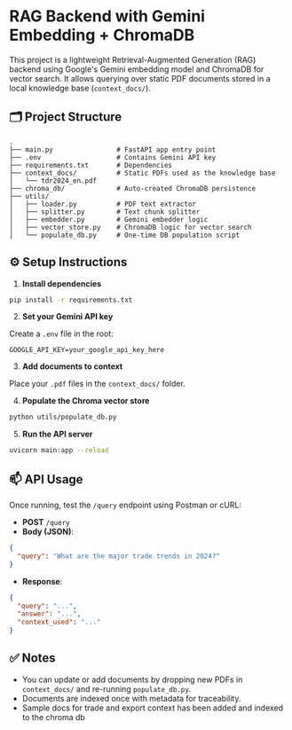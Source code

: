 # RAG Backend with Gemini Embedding + ChromaDB

This project is a lightweight Retrieval-Augmented Generation (RAG) backend using Google's Gemini embedding model and ChromaDB for vector search. It allows querying over static PDF documents stored in a local knowledge base (`context_docs/`).

## 🗂️ Project Structure

```
.
├── main.py                # FastAPI app entry point
├── .env                   # Contains Gemini API key
├── requirements.txt       # Dependencies
├── context_docs/          # Static PDFs used as the knowledge base
│   └── tdr2024_en.pdf
├── chroma_db/             # Auto-created ChromaDB persistence
├── utils/
│   ├── loader.py          # PDF text extractor
│   ├── splitter.py        # Text chunk splitter
│   ├── embedder.py        # Gemini embedder logic
│   ├── vector_store.py    # ChromaDB logic for vector search
│   └── populate_db.py     # One-time DB population script
```

## ⚙️ Setup Instructions

1. **Install dependencies**

```bash
pip install -r requirements.txt
```

2. **Set your Gemini API key**

Create a `.env` file in the root:

```
GOOGLE_API_KEY=your_google_api_key_here
```

3. **Add documents to context**

Place your `.pdf` files in the `context_docs/` folder.

4. **Populate the Chroma vector store**

```bash
python utils/populate_db.py
```

5. **Run the API server**

```bash
uvicorn main:app --reload
```

## 📫 API Usage

Once running, test the `/query` endpoint using Postman or cURL:

- **POST** `/query`
- **Body (JSON)**:

```json
{
  "query": "What are the major trade trends in 2024?"
}
```

- **Response**:

```json
{
  "query": "...",
  "answer": "...",
  "context_used": "..."
}
```

## ✅ Notes

- You can update or add documents by dropping new PDFs in `context_docs/` and re-running `populate_db.py`.
- Documents are indexed once with metadata for traceability.
- Sample docs for trade and export context has been added and indexed to the chroma db